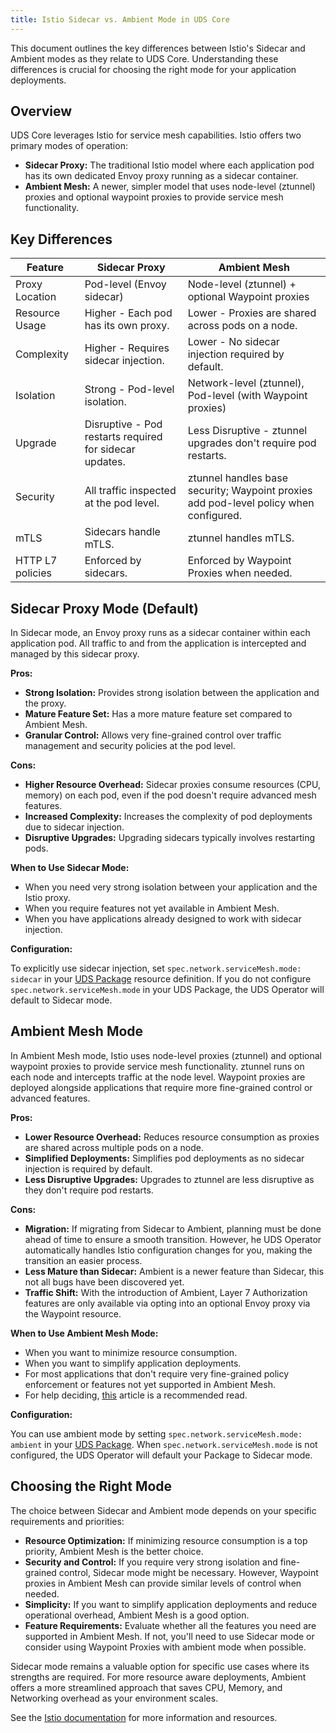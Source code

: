 ```yaml
---
title: Istio Sidecar vs. Ambient Mode in UDS Core
---
```


This document outlines the key differences between Istio's Sidecar and Ambient modes as they relate to UDS Core. Understanding these differences is crucial for choosing the right mode for your application deployments.

## Overview

UDS Core leverages Istio for service mesh capabilities. Istio offers two primary modes of operation:

*   **Sidecar Proxy:** The traditional Istio model where each application pod has its own dedicated Envoy proxy running as a sidecar container.
*   **Ambient Mesh:** A newer, simpler model that uses node-level (ztunnel) proxies and optional waypoint proxies to provide service mesh functionality.

## Key Differences

| Feature           | Sidecar Proxy                                      | Ambient Mesh                                                                 |
| ----------------- | -------------------------------------------------- | ---------------------------------------------------------------------------- |
| Proxy Location    | Pod-level (Envoy sidecar)                          | Node-level (ztunnel) + optional Waypoint proxies                             |
| Resource Usage    | Higher - Each pod has its own proxy.               | Lower - Proxies are shared across pods on a node.                            |
| Complexity        | Higher - Requires sidecar injection.              | Lower - No sidecar injection required by default.                             |
| Isolation         | Strong - Pod-level isolation.                      | Network-level (ztunnel), Pod-level (with Waypoint proxies)                  |
| Upgrade           | Disruptive - Pod restarts required for sidecar updates. | Less Disruptive - ztunnel upgrades don't require pod restarts.             |
| Security          | All traffic inspected at the pod level.   | ztunnel handles base security; Waypoint proxies add pod-level policy when configured. |
| mTLS              | Sidecars handle mTLS.                              | ztunnel handles mTLS.                                                        |
| HTTP L7 policies  | Enforced by sidecars.                              | Enforced by Waypoint Proxies when needed.                                   |

## Sidecar Proxy Mode (Default)

In Sidecar mode, an Envoy proxy runs as a sidecar container within each application pod. All traffic to and from the application is intercepted and managed by this sidecar proxy.

**Pros:**

*   **Strong Isolation:** Provides strong isolation between the application and the proxy.
*   **Mature Feature Set:** Has a more mature feature set compared to Ambient Mesh.
*   **Granular Control:** Allows very fine-grained control over traffic management and security policies at the pod level.

**Cons:**

*   **Higher Resource Overhead:** Sidecar proxies consume resources (CPU, memory) on each pod, even if the pod doesn't require advanced mesh features.
*   **Increased Complexity:** Increases the complexity of pod deployments due to sidecar injection.
*   **Disruptive Upgrades:** Upgrading sidecars typically involves restarting pods.

**When to Use Sidecar Mode:**

*   When you need very strong isolation between your application and the Istio proxy.
*   When you require features not yet available in Ambient Mesh.
*   When you have applications already designed to work with sidecar injection.

**Configuration:**

To explicitly use sidecar injection, set `spec.network.serviceMesh.mode: sidecar` in your [UDS Package](/reference/configuration/uds-operator/package/) resource definition. If you do not configure `spec.network.serviceMesh.mode` in your UDS Package, the UDS Operator will default to Sidecar mode.

## Ambient Mesh Mode

In Ambient Mesh mode, Istio uses node-level proxies (ztunnel) and optional waypoint proxies to provide service mesh functionality. ztunnel runs on each node and intercepts traffic at the node level. Waypoint proxies are deployed alongside applications that require more fine-grained control or advanced features.

**Pros:**

*   **Lower Resource Overhead:** Reduces resource consumption as proxies are shared across multiple pods on a node.
*   **Simplified Deployments:** Simplifies pod deployments as no sidecar injection is required by default.
*   **Less Disruptive Upgrades:** Upgrades to ztunnel are less disruptive as they don't require pod restarts.

**Cons:**

*   **Migration:** If migrating from Sidecar to Ambient, planning must be done ahead of time to ensure a smooth transition. However, he UDS Operator automatically handles Istio configuration changes for you, making the transition an easier process.
*   **Less Mature than Sidecar:** Ambient is a newer feature than Sidecar, this not all bugs have been discovered yet.
*   **Traffic Shift:** With the introduction of Ambient, Layer 7 Authorization features are only available via opting into an optional Envoy proxy via the Waypoint resource.

**When to Use Ambient Mesh Mode:**

*   When you want to minimize resource consumption.
*   When you want to simplify application deployments.
*   For most applications that don't require very fine-grained policy enforcement or features not yet supported in Ambient Mesh.
*   For help deciding, [this](https://blog.howardjohn.info/posts/opinionated-istio/#ambient-mode) article is a recommended read.

**Configuration:**

You can use ambient mode by setting `spec.network.serviceMesh.mode: ambient` in your [UDS Package](/reference/configuration/uds-operator/package/). When `spec.network.serviceMesh.mode` is not configured, the UDS Operator will default your Package to Sidecar mode.

## Choosing the Right Mode

The choice between Sidecar and Ambient mode depends on your specific requirements and priorities:

*   **Resource Optimization:** If minimizing resource consumption is a top priority, Ambient Mesh is the better choice.
*   **Security and Control:** If you require very strong isolation and fine-grained control, Sidecar mode might be necessary. However, Waypoint proxies in Ambient Mesh can provide similar levels of control when needed.
*   **Simplicity:** If you want to simplify application deployments and reduce operational overhead, Ambient Mesh is a good option.
*   **Feature Requirements:** Evaluate whether all the features you need are supported in Ambient Mesh. If not, you'll need to use Sidecar mode or consider using Waypoint Proxies with ambient mode when possible.

Sidecar mode remains a valuable option for specific use cases where its strengths are required. For more resource aware deployments, Ambient offers a more streamlined approach that saves CPU, Memory, and Networking overhead as your environment scales.

See the [Istio documentation](https://istio.io/latest/docs/overview/dataplane-modes/#choosing-between-sidecar-and-ambient) for more information and resources.